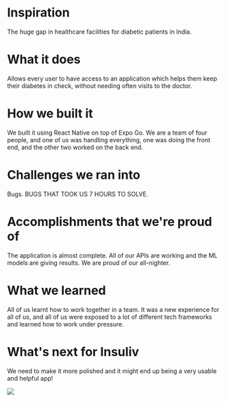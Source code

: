 # Inspiration
The huge gap in healthcare facilities for diabetic patients in India.

# What it does
Allows every user to have access to an application which helps them keep their diabetes in check, without needing often visits to the doctor.

# How we built it
We built it using React Native on top of Expo Go. We are a team of four people, and one of us was handling everything, one was doing the front end, and the other two worked on the back end.

# Challenges we ran into
Bugs. BUGS THAT TOOK US 7 HOURS TO SOLVE.

# Accomplishments that we're proud of
The application is almost complete. All of our APIs are working and the ML models are giving results. We are proud of our all-nighter.

# What we learned
All of us learnt how to work together in a team. It was a new experience for all of us, and all of us were exposed to a lot of different tech frameworks and learned how to work under pressure.

# What's next for Insuliv
We need to make it more polished and it might end up being a very usable and helpful app!

![](Insuliv.png)
